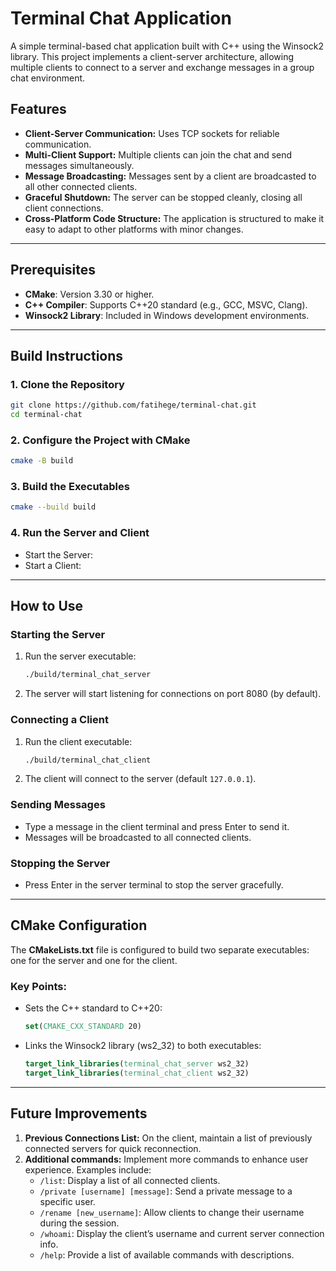 # Terminal Chat Application

A simple terminal-based chat application built with C++ using the Winsock2 library. This project implements a client-server architecture, allowing multiple clients to connect to a server and exchange messages in a group chat environment.

## Features

- **Client-Server Communication:** Uses TCP sockets for reliable communication.
- **Multi-Client Support:** Multiple clients can join the chat and send messages simultaneously.
- **Message Broadcasting:** Messages sent by a client are broadcasted to all other connected clients.
- **Graceful Shutdown:** The server can be stopped cleanly, closing all client connections.
- **Cross-Platform Code Structure:** The application is structured to make it easy to adapt to other platforms with minor changes.

---

## Prerequisites

- **CMake**: Version 3.30 or higher.
- **C++ Compiler**: Supports C++20 standard (e.g., GCC, MSVC, Clang).
- **Winsock2 Library**: Included in Windows development environments.

---

## Build Instructions

### 1. Clone the Repository
```bash
git clone https://github.com/fatihege/terminal-chat.git
cd terminal-chat
```

### 2. Configure the Project with CMake
```bash
cmake -B build
```

### 3. Build the Executables
```bash
cmake --build build
```

### 4. Run the Server and Client

- Start the Server:
- Start a Client:

---

## How to Use

### Starting the Server

1. Run the server executable:
    ```bash
    ./build/terminal_chat_server
    ```
2. The server will start listening for connections on port 8080 (by default).

### Connecting a Client

1. Run the client executable:
    ```bash
    ./build/terminal_chat_client
    ```
2. The client will connect to the server (default `127.0.0.1`).

### Sending Messages

- Type a message in the client terminal and press Enter to send it.
- Messages will be broadcasted to all connected clients.

### Stopping the Server
- Press Enter in the server terminal to stop the server gracefully.

---

## CMake Configuration

The **CMakeLists.txt** file is configured to build two separate executables: one for the server and one for the client.

### Key Points:

- Sets the C++ standard to C++20:
    ```cmake
    set(CMAKE_CXX_STANDARD 20)
    ```
- Links the Winsock2 library (ws2_32) to both executables:
    ```cmake
    target_link_libraries(terminal_chat_server ws2_32)
    target_link_libraries(terminal_chat_client ws2_32)
    ```

---

## Future Improvements

1. **Previous Connections List:** On the client, maintain a list of previously connected servers for quick reconnection.
2. **Additional commands:** Implement more commands to enhance user experience. Examples include:
   - `/list`: Display a list of all connected clients.
   - `/private [username] [message]`: Send a private message to a specific user.
   - `/rename [new_username]`: Allow clients to change their username during the session.
   - `/whoami`: Display the client’s username and current server connection info.
   - `/help`: Provide a list of available commands with descriptions.